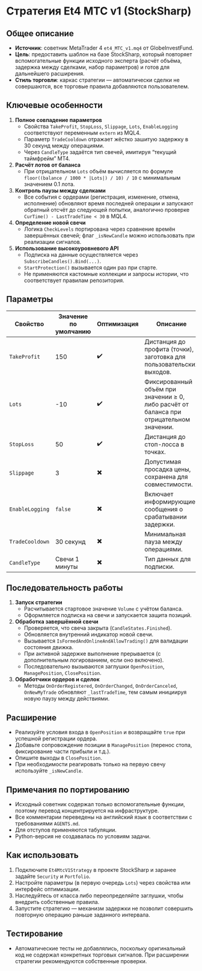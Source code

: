 # Стратегия Et4 MTC v1 (StockSharp)

## Общее описание
- **Источник**: советник MetaTrader 4 `et4_MTC_v1.mq4` от GlobeInvestFund.
- **Цель**: предоставить шаблон на базе StockSharp, который повторяет вспомогательные функции исходного эксперта (расчёт объёма, задержка между сделками, набор параметров) и готов для дальнейшего расширения.
- **Стиль торговли**: каркас стратегии — автоматически сделки не совершаются, все торговые правила добавляются пользователем.

## Ключевые особенности
1. **Полное совпадение параметров**
   - Свойства `TakeProfit`, `StopLoss`, `Slippage`, `Lots`, `EnableLogging` соответствуют переменным `extern` из MQL4.
   - Параметр `TradeCooldown` отражает жёстко зашитую задержку в 30 секунд между операциями.
   - Через `CandleType` задаётся тип свечей, имитируя “текущий таймфрейм” MT4.
2. **Расчёт лотов от баланса**
   - При отрицательном `Lots` объём вычисляется по формуле `floor((balance / 1000 * |Lots|) / 10) / 10` с минимальным значением 0.1 лота.
3. **Контроль паузы между сделками**
   - Все события с ордерами (регистрация, изменение, отмена, исполнение) обновляют время последней операции и запускают обратный отсчёт до следующей попытки, аналогично проверке `CurTime() - LastTradeTime < 30` в MQL4.
4. **Определение новой свечи**
   - Логика `CheckLevels` портирована через сравнение времён завершённых свечей; флаг `_isNewCandle` можно использовать при реализации сигналов.
5. **Использование высокоуровневого API**
   - Подписка на данные осуществляется через `SubscribeCandles().Bind(...)`.
   - `StartProtection()` вызывается один раз при старте.
   - Не применяются кастомные коллекции и запросы истории, что соответствует правилам репозитория.

## Параметры
| Свойство | Значение по умолчанию | Оптимизация | Описание |
| --- | --- | --- | --- |
| `TakeProfit` | 150 | ✔️ | Дистанция до профита (точки), заготовка для пользовательских выходов. |
| `Lots` | -10 | ✔️ | Фиксированный объём при значении ≥ 0, либо расчёт от баланса при отрицательном значении. |
| `StopLoss` | 50 | ✔️ | Дистанция до стоп-лосса в точках. |
| `Slippage` | 3 | ✖️ | Допустимая просадка цены, сохранена для совместимости. |
| `EnableLogging` | `false` | ✖️ | Включает информирующие сообщения о срабатывании задержки. |
| `TradeCooldown` | 30 секунд | ✖️ | Минимальная пауза между операциями. |
| `CandleType` | Свечи 1 минуты | ✖️ | Тип данных для подписки. |

## Последовательность работы
1. **Запуск стратегии**
   - Расчитывается стартовое значение `Volume` с учётом баланса.
   - Оформляется подписка на свечи и запускается защита позиций.
2. **Обработка завершённой свечи**
   - Проверяется, что свеча закрыта (`CandleStates.Finished`).
   - Обновляется внутренний индикатор новой свечи.
   - Вызывается `IsFormedAndOnlineAndAllowTrading()` для валидации состояния движка.
   - При активной задержке выполнение прерывается (с дополнительным логированием, если оно включено).
   - Последовательно вызываются заглушки `OpenPosition`, `ManagePosition`, `ClosePosition`.
3. **Обработчики ордеров и сделок**
   - Методы `OnOrderRegistered`, `OnOrderChanged`, `OnOrderCanceled`, `OnNewMyTrade` обновляют `_lastTradeTime`, тем самым инициируя новую паузу между действиями.

## Расширение
- Реализуйте условия входа в `OpenPosition` и возвращайте `true` при успешной регистрации ордера.
- Добавьте сопровождение позиции в `ManagePosition` (перенос стопа, фиксирование части прибыли и т.д.).
- Опишите выходы в `ClosePosition`.
- При необходимости реагировать только на первую свечу используйте `_isNewCandle`.

## Примечания по портированию
- Исходный советник содержал только вспомогательные функции, поэтому перевод концентрируется на инфраструктуре.
- Все комментарии переведены на английский язык в соответствии с требованиями `AGENTS.md`.
- Для отступов применяются табуляции.
- Python-версия не создавалась по условиям задачи.

## Как использовать
1. Подключите `Et4MtcV1Strategy` в проекте StockSharp и заранее задайте `Security` и `Portfolio`.
2. Настройте параметры (в первую очередь `Lots`) через свойства или интерфейс оптимизации.
3. Наследуйтесь от класса либо переопределяйте заглушки, чтобы внедрить собственные правила.
4. Запустите стратегию — механизм задержки не позволит совершить повторную операцию раньше заданного интервала.

## Тестирование
- Автоматические тесты не добавлялись, поскольку оригинальный код не содержал конкретных торговых сигналов. При расширении стратегии рекомендуются собственные проверки.
